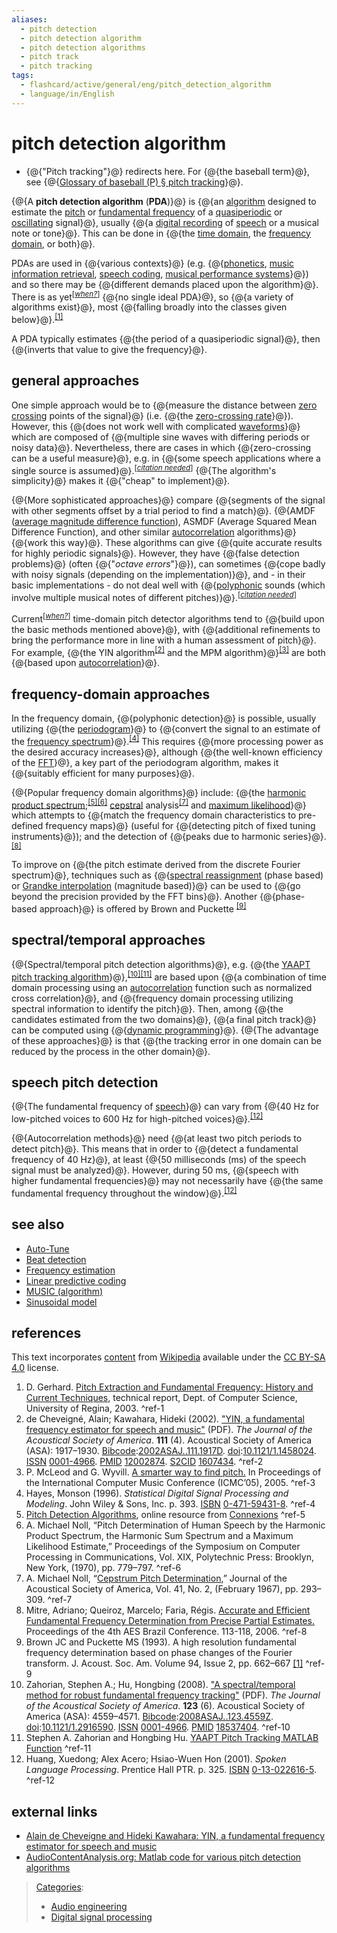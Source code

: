 ```yaml
---
aliases:
  - pitch detection
  - pitch detection algorithm
  - pitch detection algorithms
  - pitch track
  - pitch tracking
tags:
  - flashcard/active/general/eng/pitch_detection_algorithm
  - language/in/English
---
```


# pitch detection algorithm

- {@{"Pitch tracking"}@} redirects here. For {@{the baseball term}@}, see {@{[Glossary of baseball \(P\) § pitch tracking](glossary%20of%20baseball%20(P).md#pitch%20tracking)}@}. <!--SR:!2025-07-01,4,270!2025-07-01,4,270!2025-07-01,4,270-->

{@{A __pitch detection algorithm__ \(__PDA__\)}@} is {@{an [algorithm](algorithm.md) designed to estimate the [pitch](pitch%20(music).md) or [fundamental frequency](fundamental%20frequency.md) of a [quasiperiodic](quasiperiodic.md) or [oscillating](oscillation.md) signal}@}, usually {@{a [digital recording](digital%20recording.md) of [speech](speech%20processing.md) or a musical note or tone}@}. This can be done in {@{the [time domain](time%20domain.md), the [frequency domain](frequency%20domain.md), or both}@}. <!--SR:!2025-07-01,4,270!2025-07-01,4,270!2025-07-01,4,270!2025-07-01,4,270-->

PDAs are used in {@{various contexts}@} \(e.g. {@{[phonetics](phonetics.md), [music information retrieval](music%20information%20retrieval.md), [speech coding](speech%20coding.md), [musical performance systems](musical%20performance%20system.md)}@}\) and so there may be {@{different demands placed upon the algorithm}@}. There is as yet<sup>\[_[when?](https://en.wikipedia.org/wiki/Wikipedia:Manual%20of%20Style/Dates%20and%20numbers#Chronological%20items)_\]</sup> {@{no single ideal PDA}@}, so {@{a variety of algorithms exist}@}, most {@{falling broadly into the classes given below}@}.<sup>[\[1\]](#^ref-1)</sup> <!--SR:!2025-07-01,4,270!2025-07-01,4,270!2025-07-01,4,270!2025-07-01,4,270!2025-07-01,4,270!2025-07-01,4,270-->

A PDA typically estimates {@{the period of a quasiperiodic signal}@}, then {@{inverts that value to give the frequency}@}. <!--SR:!2025-07-01,4,270!2025-07-01,4,270-->

## general approaches

One simple approach would be to {@{measure the distance between [zero crossing](zero%20crossing.md) points of the signal}@} \(i.e. {@{the [zero-crossing rate](zero-crossing%20rate.md)}@}\). However, this {@{does not work well with complicated [waveforms](waveform.md)}@} which are composed of {@{multiple sine waves with differing periods or noisy data}@}. Nevertheless, there are cases in which {@{zero-crossing can be a useful measure}@}, e.g. in {@{some speech applications where a single source is assumed}@}.<sup>\[_[citation needed](https://en.wikipedia.org/wiki/Wikipedia:Citation%20needed)_\]</sup> {@{The algorithm's simplicity}@} makes it {@{"cheap" to implement}@}. <!--SR:!2025-07-01,4,270!2025-07-01,4,270!2025-07-01,4,270!2025-07-01,4,270!2025-07-01,4,270!2025-07-01,4,270!2025-07-01,4,270!2025-07-01,4,270-->

{@{More sophisticated approaches}@} compare {@{segments of the signal with other segments offset by a trial period to find a match}@}. {@{AMDF \([average magnitude difference function](average%20magnitude%20difference%20function.md)\), ASMDF \(Average Squared Mean Difference Function\), and other similar [autocorrelation](autocorrelation.md) algorithms}@} {@{work this way}@}. These algorithms can give {@{quite accurate results for highly periodic signals}@}. However, they have {@{false detection problems}@} \(often {@{"_octave errors_"}@}\), can sometimes {@{cope badly with noisy signals \(depending on the implementation\)}@}, and - in their basic implementations - do not deal well with {@{[polyphonic](polyphony.md) sounds \(which involve multiple musical notes of different pitches\)}@}.<sup>\[_[citation needed](https://en.wikipedia.org/wiki/Wikipedia:Citation%20needed)_\]</sup> <!--SR:!2025-07-01,4,270!2025-07-01,4,270!2025-06-30,3,250!2025-07-01,4,270!2025-07-01,4,270!2025-07-01,4,270!2025-07-01,4,270!2025-07-01,4,270!2025-07-01,4,270-->

Current<sup>\[_[when?](https://en.wikipedia.org/wiki/Wikipedia:Manual%20of%20Style/Dates%20and%20numbers#Chronological%20items)_\]</sup> time-domain pitch detector algorithms tend to {@{build upon the basic methods mentioned above}@}, with {@{additional refinements to bring the performance more in line with a human assessment of pitch}@}. For example, {@{the YIN algorithm<sup>[\[2\]](#^ref-2)</sup> and the MPM algorithm}@}<sup>[\[3\]](#^ref-3)</sup> are both {@{based upon [autocorrelation](autocorrelation.md)}@}. <!--SR:!2025-07-01,4,270!2025-07-01,4,270!2025-07-01,4,270!2025-07-01,4,270-->

## frequency-domain approaches

In the frequency domain, {@{polyphonic detection}@} is possible, usually utilizing {@{the [periodogram](periodogram.md)}@} to {@{convert the signal to an estimate of the [frequency spectrum](frequency%20spectrum.md#explanation)}@}.<sup>[\[4\]](#^ref-4)</sup> This requires {@{more processing power as the desired accuracy increases}@}, although {@{the well-known efficiency of the [FFT](fast%20Fourier%20transform.md)}@}, a key part of the periodogram algorithm, makes it {@{suitably efficient for many purposes}@}. <!--SR:!2025-07-01,4,270!2025-07-01,4,270!2025-07-01,4,270!2025-07-01,4,270!2025-07-01,4,270!2025-07-01,4,270-->

{@{Popular frequency domain algorithms}@} include: {@{the [harmonic product spectrum](harmonic%20product%20spectrum.md);<sup>[\[5\]](#^ref-5)</sup><sup>[\[6\]](#^ref-6)</sup> [cepstral](cepstrum.md) analysis<sup>[\[7\]](#^ref-7)</sup> and [maximum likelihood](maximum%20likelihood.md)}@} which attempts to {@{match the frequency domain characteristics to pre-defined frequency maps}@} \(useful for {@{detecting pitch of fixed tuning instruments}@}\); and the detection of {@{peaks due to harmonic series}@}.<sup>[\[8\]](#^ref-8)</sup> <!--SR:!2025-07-01,4,270!2025-07-01,4,270!2025-07-01,4,270!2025-07-01,4,270!2025-07-01,4,270-->

To improve on {@{the pitch estimate derived from the discrete Fourier spectrum}@}, techniques such as {@{[spectral reassignment](reassignment%20method.md) \(phase based\) or [Grandke interpolation](Grandke%20interpolation.md) \(magnitude based\)}@} can be used to {@{go beyond the precision provided by the FFT bins}@}. Another {@{phase-based approach}@} is offered by Brown and Puckette <sup>[\[9\]](#^ref-9)</sup> <!--SR:!2025-07-01,4,270!2025-07-01,4,270!2025-07-01,4,270!2025-07-01,4,270-->

## spectral/temporal approaches

{@{Spectral/temporal pitch detection algorithms}@}, e.g. {@{the [YAAPT pitch tracking algorithm](YAAPT%20pitch%20tracking%20algorithm.md)}@},<sup>[\[10\]](#^ref-10)</sup><sup>[\[11\]](#^ref-11)</sup> are based upon {@{a combination of time domain processing using an [autocorrelation](autocorrelation.md) function such as normalized cross correlation}@}, and {@{frequency domain processing utilizing spectral information to identify the pitch}@}. Then, among {@{the candidates estimated from the two domains}@}, {@{a final pitch track}@} can be computed using {@{[dynamic programming](dynamic%20programming.md)}@}. {@{The advantage of these approaches}@} is that {@{the tracking error in one domain can be reduced by the process in the other domain}@}. <!--SR:!2025-07-01,4,270!2025-07-01,4,270!2025-07-01,4,270!2025-07-01,4,270!2025-07-01,4,270!2025-07-01,4,270!2025-07-01,4,270!2025-07-01,4,270!2025-07-01,4,270-->

## speech pitch detection

{@{The fundamental frequency of [speech](speech.md)}@} can vary from {@{40 Hz for low-pitched voices to 600 Hz for high-pitched voices}@}.<sup>[\[12\]](#^ref-12)</sup> <!--SR:!2025-07-01,4,270!2025-07-01,4,270-->

{@{Autocorrelation methods}@} need {@{at least two pitch periods to detect pitch}@}. This means that in order to {@{detect a fundamental frequency of 40 Hz}@}, at least {@{50 milliseconds \(ms\) of the speech signal must be analyzed}@}. However, during 50 ms, {@{speech with higher fundamental frequencies}@} may not necessarily have {@{the same fundamental frequency throughout the window}@}.<sup>[\[12\]](#^ref-12)</sup> <!--SR:!2025-07-01,4,270!2025-07-01,4,270!2025-07-01,4,270!2025-07-01,4,270!2025-07-01,4,270!2025-07-01,4,270-->

## see also

- [Auto-Tune](Auto-Tune.md)
- [Beat detection](beat%20detection.md)
- [Frequency estimation](frequency%20estimation.md)
- [Linear predictive coding](linear%20predictive%20coding.md)
- [MUSIC \(algorithm\)](MUSIC%20(algorithm).md)
- [Sinusoidal model](sinusoidal%20model.md)

## references

This text incorporates [content](https://en.wikipedia.org/wiki/pitch_detection_algorithm) from [Wikipedia](Wikipedia.md) available under the [CC BY-SA 4.0](https://creativecommons.org/licenses/by-sa/4.0/) license.

1. D. Gerhard. [Pitch Extraction and Fundamental Frequency: History and Current Techniques](https://www2.cs.uregina.ca/~gerhard/publications/TRdbg-Pitch.pdf), technical report, Dept. of Computer Science, University of Regina, 2003. <a id="^ref-1"></a>^ref-1
2. <a id="CITEREFde CheveignéKawahara2002"></a> de Cheveigné, Alain; Kawahara, Hideki \(2002\). ["YIN, a fundamental frequency estimator for speech and music"](http://audition.ens.fr/adc/pdf/2002_JASA_YIN.pdf) \(PDF\). _The Journal of the Acoustical Society of America_. __111__ \(4\). Acoustical Society of America \(ASA\): 1917–1930. [Bibcode](bibcode%20(identifier).md):[2002ASAJ..111.1917D](https://ui.adsabs.harvard.edu/abs/2002ASAJ..111.1917D). [doi](doi%20(identifier).md):[10.1121/1.1458024](https://doi.org/10.1121%2F1.1458024). [ISSN](ISSN%20(identifier).md) [0001-4966](https://search.worldcat.org/issn/0001-4966). [PMID](PMID%20(identifier).md#PubMed%20identifier) [12002874](https://pubmed.ncbi.nlm.nih.gov/12002874). [S2CID](S2CID%20(identifier).md#S2CID) [1607434](https://api.semanticscholar.org/CorpusID:1607434). <a id="^ref-2"></a>^ref-2
3. P. McLeod and G. Wyvill. [A smarter way to find pitch.](http://www.cs.otago.ac.nz/tartini/papers/A_Smarter_Way_to_Find_Pitch.pdf) In Proceedings of the International Computer Music Conference \(ICMC’05\), 2005. <a id="^ref-3"></a>^ref-3
4. <a id="CITEREFHayes1996"></a> Hayes, Monson \(1996\). _Statistical Digital Signal Processing and Modeling_. John Wiley & Sons, Inc. p. 393. [ISBN](ISBN%20(identifier).md) [0-471-59431-8](https://en.wikipedia.org/wiki/Special:BookSources/0-471-59431-8). <a id="^ref-4"></a>^ref-4
5. [Pitch Detection Algorithms](http://cnx.org/content/m11714/latest/), online resource from [Connexions](OpenStax%20CNX.md) <a id="^ref-5"></a>^ref-5
6. A. Michael Noll, “Pitch Determination of Human Speech by the Harmonic Product Spectrum, the Harmonic Sum Spectrum and a Maximum Likelihood Estimate,” Proceedings of the Symposium on Computer Processing in Communications, Vol. XIX, Polytechnic Press: Brooklyn, New York, \(1970\), pp. 779–797. <a id="^ref-6"></a>^ref-6
7. A. Michael Noll, “[Cepstrum Pitch Determination](https://asa.scitation.org/doi/abs/10.1121/1.1910339),” Journal of the Acoustical Society of America, Vol. 41, No. 2, \(February 1967\), pp. 293–309. <a id="^ref-7"></a>^ref-7
8. Mitre, Adriano; Queiroz, Marcelo; Faria, Régis. [Accurate and Efficient Fundamental Frequency Determination from Precise Partial Estimates.](http://www.ime.usp.br/~mqz/Mitre_AESBR2006.pdf) Proceedings of the 4th AES Brazil Conference. 113-118, 2006. <a id="^ref-8"></a>^ref-8
9. Brown JC and Puckette MS \(1993\). A high resolution fundamental frequency determination based on phase changes of the Fourier transform. J. Acoust. Soc. Am. Volume 94, Issue 2, pp. 662–667 [\[1\]](https://archive.today/20130414073448/http://asadl.org/jasa/resource/1/jasman/v94/i2/p662_s1?isAuthorized=no) <a id="^ref-9"></a>^ref-9
10. <a id="CITEREFZahorianHu2008"></a> Zahorian, Stephen A.; Hu, Hongbing \(2008\). ["A spectral/temporal method for robust fundamental frequency tracking"](http://bingweb.binghamton.edu/~hhu1/paper/Zahorian2008spectral.pdf) \(PDF\). _The Journal of the Acoustical Society of America_. __123__ \(6\). Acoustical Society of America \(ASA\): 4559–4571. [Bibcode](bibcode%20(identifier).md):[2008ASAJ..123.4559Z](https://ui.adsabs.harvard.edu/abs/2008ASAJ..123.4559Z). [doi](doi%20(identifier).md):[10.1121/1.2916590](https://doi.org/10.1121%2F1.2916590). [ISSN](ISSN%20(identifier).md) [0001-4966](https://search.worldcat.org/issn/0001-4966). [PMID](PMID%20(identifier).md#PubMed%20identifier) [18537404](https://pubmed.ncbi.nlm.nih.gov/18537404). <a id="^ref-10"></a>^ref-10
11. Stephen A. Zahorian and Hongbing Hu. [YAAPT Pitch Tracking MATLAB Function](http://ws2.binghamton.edu/zahorian/yaapt.htm) <a id="^ref-11"></a>^ref-11
12. <a id="CITEREFHuangAlex AceroHsiao-Wuen Hon2001"></a> Huang, Xuedong; Alex Acero; Hsiao-Wuen Hon \(2001\). _Spoken Language Processing_. Prentice Hall PTR. p. 325. [ISBN](ISBN%20(identifier).md) [0-13-022616-5](https://en.wikipedia.org/wiki/Special:BookSources/0-13-022616-5). <a id="^ref-12"></a>^ref-12

## external links

- [Alain de Cheveigne and Hideki Kawahara: YIN, a fundamental frequency estimator for speech and music](http://audition.ens.fr/adc/pdf/2002_JASA_YIN.pdf)
- [AudioContentAnalysis.org: Matlab code for various pitch detection algorithms](http://www.audiocontentanalysis.org/code/pitch-tracking/compute-pitch/)

> [Categories](https://en.wikipedia.org/wiki/Help:Category):
>
> - [Audio engineering](https://en.wikipedia.org/wiki/Category:Audio%20engineering)
> - [Digital signal processing](https://en.wikipedia.org/wiki/Category:Digital%20signal%20processing)
